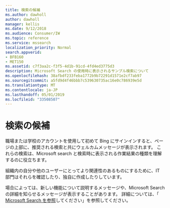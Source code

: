 ```yaml
---
title: 検索の候補
ms.author: dawholl
author: dawholl
manager: kellis
ms.date: 9/12/2018
ms.audience: Consumer/IW
ms.topic: reference
ms.service: mssearch
localization_priority: Normal
search.appverid:
- BFB160
- MET150
ms.assetid: c7f3aa2c-f3f5-4d1b-91cd-4fd4ed3775d3
description: Microsoft Search の使用時に表示されるサンプル検索について
ms.openlocfilehash: 38afbdf233feba1772b9b72291d1571e2cf7ab97
ms.sourcegitcommit: a5fd9d4f46bbb7c539630735ac16e0c786939e5d
ms.translationtype: MT
ms.contentlocale: ja-JP
ms.lasthandoff: 05/01/2019
ms.locfileid: "33508507"
---
```

# <a name="suggested-searches"></a>検索の候補

職場または学校のアカウントを使用して初めて Bing にサインインすると、ページの上部に、推奨される検索と共にウェルカムメッセージが表示されます。 これらの検索は、Microsoft search と検索時に表示される作業結果の種類を理解するのに役立ちます。
  
組織内の自分や他のユーザーにとってより関連性のあるものにするために、IT 部門はそれらを確認したり、独自に作成したりしています。
  
場合によっては、新しい機能について説明するメッセージや、Microsoft Search の詳細を知らせるメッセージが表示することがあります。 詳細については、「 [Microsoft Search を参照](https://www.bing.com/business/explore)してください」を参照してください。 

  

